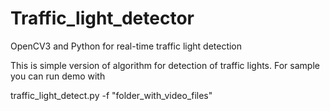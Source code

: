 # Traffic_light_detector
OpenCV3 and Python for real-time traffic light detection

This is simple version of algorithm for detection of traffic lights. 
For sample you can run demo with 

traffic_light_detect.py -f "folder_with_video_files"
